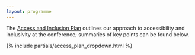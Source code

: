 ```yaml
---
layout: programme
---
```


The [Access and Inclusion Plan](https://docs.google.com/document/d/1EFZFd0djQXFNtJB2qIjqMsXmU95Qylhe/) outlines
our approach to accessibility and inclusivity at the conference; summaries of key points can be found below.

{% include partials/access_plan_dropdown.html %}
